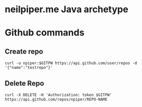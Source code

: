 # neilpiper.me Java archetype



# Github commands

## Create repo

```
curl -u npiper:$GITPW https://api.github.com/user/repos -d '{"name":"testrepo"}'
```

## Delete Repo

```
curl -X DELETE -H 'Authorization: token $GITPW' https://api.github.com/repos/npiper/REPO-NAME
```
